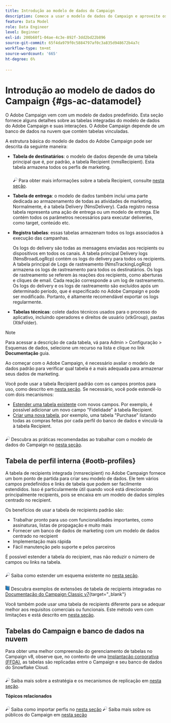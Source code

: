 ```yaml
---
title: Introdução ao modelo de dados do Campaign
description: Comece a usar o modelo de dados do Campaign e aproveite os dados de suas fontes para beneficiar as comunicações e saídas de marketing.
feature: Data Model
role: Data Engineer
level: Beginner
exl-id: 200b60f1-04ae-4c3e-892f-3dd2bd22b896
source-git-commit: 65f4da979f0c5884797af0c3a835d948672b4a7c
workflow-type: tm+mt
source-wordcount: '665'
ht-degree: 6%

---
```


# Introdução ao modelo de dados do Campaign {#gs-ac-datamodel}

O Adobe Campaign vem com um modelo de dados predefinido. Esta seção fornece alguns detalhes sobre as tabelas integradas do modelo de dados do Adobe Campaign e suas interações. O Adobe Campaign depende de um banco de dados na nuvem que contém tabelas vinculadas.

A estrutura básica do modelo de dados do Adobe Campaign pode ser descrita da seguinte maneira:

* **Tabela de destinatários**: o modelo de dados depende de uma tabela principal que é, por padrão, a tabela Recipient (nmsRecipient). Esta tabela armazena todos os perfis de marketing.

   ![](../assets/do-not-localize/glass.png) Para obter mais informações sobre a tabela Recipient, consulte [nesta seção](#ootb-profiles).

* **Tabela de entrega**: o modelo de dados também inclui uma parte dedicada ao armazenamento de todas as atividades de marketing. Normalmente, é a tabela Delivery (NmsDelivery). Cada registro nessa tabela representa uma ação de entrega ou um modelo de entrega. Ele contém todos os parâmetros necessários para executar deliveries, como target, conteúdo etc.

* **Registra tabelas**: essas tabelas armazenam todos os logs associados à execução das campanhas.

   Os logs do delivery são todas as mensagens enviadas aos recipients ou dispositivos em todos os canais. A tabela principal Delivery logs (NmsBroadLogRcp) contém os logs do delivery para todos os recipients.
A tabela principal de Logs de rastreamento (NmsTrackingLogRcp) armazena os logs de rastreamento para todos os destinatários. Os logs de rastreamento se referem às reações dos recipients, como aberturas e cliques de email. Cada reação corresponde a um log de rastreamento.
Os logs do delivery e os logs de rastreamento são excluídos após um determinado período, que é especificado no Adobe Campaign e pode ser modificado. Portanto, é altamente recomendável exportar os logs regularmente.

* **Tabelas técnicas**: colete dados técnicos usados para o processo do aplicativo, incluindo operadores e direitos de usuário (xtkGroup), pastas (XtkFolder).

>[!NOTE]
>
>Para acessar a descrição de cada tabela, vá para Admin > Configuração > Esquemas de dados, selecione um recurso na lista e clique no link **Documentação** guia.

Ao começar com o Adobe Campaign, é necessário avaliar o modelo de dados padrão para verificar qual tabela é a mais adequada para armazenar seus dados de marketing.

Você pode usar a tabela Recipient padrão com os campos prontos para uso, como descrito em [nesta seção](#ootb-profiles). Se necessário, você pode estendê-lo com dois mecanismos:

* [Estender uma tabela existente](extend-schema.md) com novos campos. Por exemplo, é possível adicionar um novo campo &quot;Fidelidade&quot; à tabela Recipient.
* [Criar uma nova tabela](create-schema.md), por exemplo, uma tabela &quot;Purchase&quot; listando todas as compras feitas por cada perfil do banco de dados e vinculá-la à tabela Recipient.

![](../assets/do-not-localize/glass.png) Descubra as práticas recomendadas ao trabalhar com o modelo de dados do Campaign no [nesta seção](datamodel-best-practices.md).

## Tabela de perfil interna {#ootb-profiles}

A tabela de recipients integrada (nmsrecipient) no Adobe Campaign fornece um bom ponto de partida para criar seu modelo de dados. Ele tem vários campos predefinidos e links de tabela que podem ser facilmente estendidos. Isso é particularmente útil quando você está direcionando principalmente recipients, pois se encaixa em um modelo de dados simples centrado no recipient.

Os benefícios de usar a tabela de recipients padrão são:

* Trabalhar pronto para uso com funcionalidades importantes, como assinaturas, listas de propagação e muito mais
* Fornecer um banco de dados de marketing com um modelo de dados centrado no recipient
* Implementação mais rápida
* Fácil manutenção pelo suporte e pelos parceiros

É possível estender a tabela do recipient, mas não reduzir o número de campos ou links na tabela.

![](../assets/do-not-localize/glass.png) Saiba como estender um esquema existente no [nesta seção](extend-schema.md).

![](../assets/do-not-localize/book.png) Descubra exemplos de extensões de tabela de recipients integradas no [Documentação do Campaign Classic v7](https://experienceleague.adobe.com/docs/campaign-classic/using/configuring-campaign-classic/editing-schemas/examples-of-schemas-edition.html#extending-a-table){target="_blank"}

Você também pode usar uma tabela de recipients diferente para se adequar melhor aos requisitos comerciais ou funcionais. Este método vem com limitações e está descrito em [nesta seção](custom-recipient.md).

## Tabelas do Campaign e banco de dados na nuvem

Para obter uma melhor compreensão do gerenciamento de tabelas no Campaign v8, observe que, no contexto de uma [Implantação corporativa (FFDA)](../architecture/enterprise-deployment.md), as tabelas são replicadas entre o Campaign e seu banco de dados do Snowflake Cloud.

![](../assets/do-not-localize/glass.png) Saiba mais sobre a estratégia e os mecanismos de replicação em [nesta seção](../architecture/replication.md).

**Tópicos relacionados**

![](../assets/do-not-localize/glass.png) Saiba como importar perfis no [nesta seção](../start/import.md)
![](../assets/do-not-localize/glass.png) Saiba mais sobre os públicos do Campaign em [nesta seção](../start/audiences.md)

